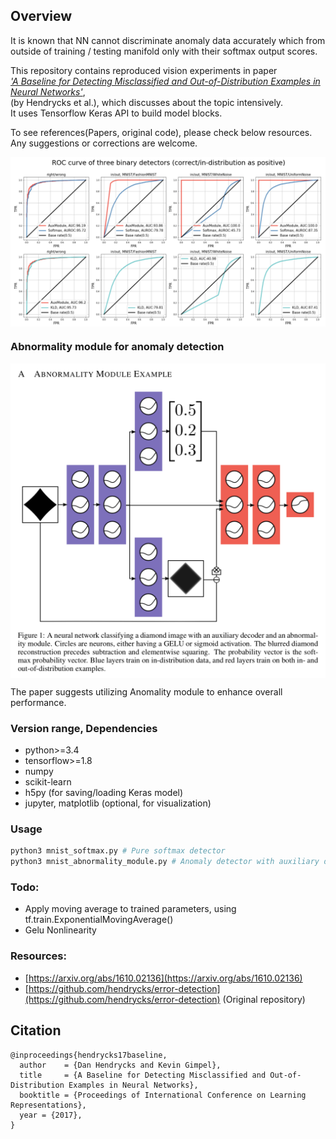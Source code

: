## Overview

It is known that NN cannot discriminate anomaly data accurately which from outside of training / testing manifold only with their softmax output scores.

This repository contains reproduced vision experiments in paper  
[_'A Baseline for Detecting Misclassified and Out-of-Distribution Examples in Neural Networks'_](https://arxiv.org/abs/1610.02136),  
(by Hendrycks et al.), which discusses about the topic intensively.  
It uses Tensorflow Keras API to build model blocks.

To see references(Papers, original code), please check below resources.  
Any suggestions or corrections are welcome.  
  
<img src="./images/graphs.png" width="850px" align="center"/>  

### Abnormality module for anomaly detection

<img src="./images/abnormality_module.png" width="600px" align="center"/>  

The paper suggests utilizing Anomality module to enhance overall performance.

### Version range, Dependencies

-   python>=3.4
-   tensorflow>=1.8
-   numpy
-   scikit-learn
-   h5py (for saving/loading Keras model)
-   jupyter, matplotlib (optional, for visualization)

### Usage

```bash
python3 mnist_softmax.py # Pure softmax detector
python3 mnist_abnormality_module.py # Anomaly detector with auxiliary decoder
```

### Todo:

-   Apply moving average to trained parameters, using tf.train.ExponentialMovingAverage()
-   Gelu Nonlinearity

### Resources:

-   [https://arxiv.org/abs/1610.02136](https://arxiv.org/abs/1610.02136)
-   [https://github.com/hendrycks/error-detection](https://github.com/hendrycks/error-detection) (Original repository)

## Citation

    @inproceedings{hendrycks17baseline,
      author    = {Dan Hendrycks and Kevin Gimpel},
      title     = {A Baseline for Detecting Misclassified and Out-of-Distribution Examples in Neural Networks},
      booktitle = {Proceedings of International Conference on Learning Representations},
      year = {2017},
    }
